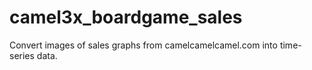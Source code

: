# camel3x_boardgame_sales
Convert images of sales graphs from camelcamelcamel.com into time-series data.
